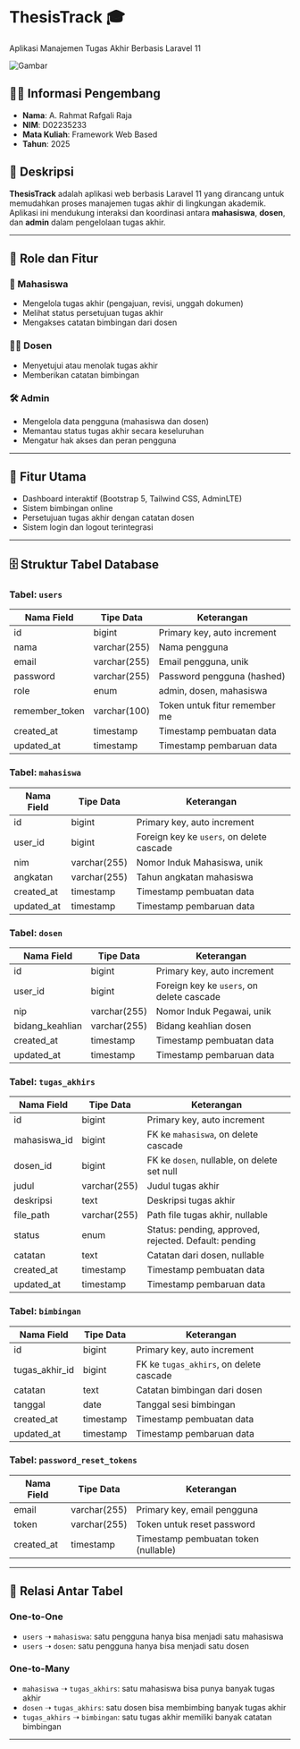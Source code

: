 # ThesisTrack 🎓  
Aplikasi Manajemen Tugas Akhir Berbasis Laravel 11

![Gambar](https://github.com/user-attachments/assets/c968dc9d-2459-4d12-9970-55c1f1d45c04)

## 🧑‍💻 Informasi Pengembang
- **Nama**: A. Rahmat Rafgali Raja  
- **NIM**: D02235233  
- **Mata Kuliah**: Framework Web Based  
- **Tahun**: 2025  

## 📝 Deskripsi  
**ThesisTrack** adalah aplikasi web berbasis Laravel 11 yang dirancang untuk memudahkan proses manajemen tugas akhir di lingkungan akademik. Aplikasi ini mendukung interaksi dan koordinasi antara **mahasiswa**, **dosen**, dan **admin** dalam pengelolaan tugas akhir.

---

## 👥 Role dan Fitur

### 🧑 Mahasiswa
- Mengelola tugas akhir (pengajuan, revisi, unggah dokumen)
- Melihat status persetujuan tugas akhir
- Mengakses catatan bimbingan dari dosen

### 👨‍🏫 Dosen
- Menyetujui atau menolak tugas akhir
- Memberikan catatan bimbingan

### 🛠️ Admin
- Mengelola data pengguna (mahasiswa dan dosen)
- Memantau status tugas akhir secara keseluruhan
- Mengatur hak akses dan peran pengguna

---

## 🚀 Fitur Utama
- Dashboard interaktif (Bootstrap 5, Tailwind CSS, AdminLTE)
- Sistem bimbingan online
- Persetujuan tugas akhir dengan catatan dosen
- Sistem login dan logout terintegrasi

---

## 🗄️ Struktur Tabel Database

### Tabel: `users`
| Nama Field       | Tipe Data     | Keterangan                            |
|------------------|---------------|----------------------------------------|
| id               | bigint        | Primary key, auto increment            |
| nama             | varchar(255)  | Nama pengguna                          |
| email            | varchar(255)  | Email pengguna, unik                   |
| password         | varchar(255)  | Password pengguna (hashed)             |
| role             | enum          | admin, dosen, mahasiswa                |
| remember_token   | varchar(100)  | Token untuk fitur remember me          |
| created_at       | timestamp     | Timestamp pembuatan data               |
| updated_at       | timestamp     | Timestamp pembaruan data               |

### Tabel: `mahasiswa`
| Nama Field  | Tipe Data     | Keterangan                                      |
|-------------|---------------|--------------------------------------------------|
| id          | bigint        | Primary key, auto increment                     |
| user_id     | bigint        | Foreign key ke `users`, on delete cascade       |
| nim         | varchar(255)  | Nomor Induk Mahasiswa, unik                     |
| angkatan    | varchar(255)  | Tahun angkatan mahasiswa                        |
| created_at  | timestamp     | Timestamp pembuatan data                        |
| updated_at  | timestamp     | Timestamp pembaruan data                        |

### Tabel: `dosen`
| Nama Field      | Tipe Data     | Keterangan                                    |
|------------------|---------------|-----------------------------------------------|
| id               | bigint        | Primary key, auto increment                   |
| user_id          | bigint        | Foreign key ke `users`, on delete cascade     |
| nip              | varchar(255)  | Nomor Induk Pegawai, unik                     |
| bidang_keahlian  | varchar(255)  | Bidang keahlian dosen                         |
| created_at       | timestamp     | Timestamp pembuatan data                      |
| updated_at       | timestamp     | Timestamp pembaruan data                      |

### Tabel: `tugas_akhirs`
| Nama Field     | Tipe Data     | Keterangan                                                  |
|----------------|---------------|--------------------------------------------------------------|
| id             | bigint        | Primary key, auto increment                                 |
| mahasiswa_id   | bigint        | FK ke `mahasiswa`, on delete cascade                        |
| dosen_id       | bigint        | FK ke `dosen`, nullable, on delete set null                 |
| judul          | varchar(255)  | Judul tugas akhir                                           |
| deskripsi      | text          | Deskripsi tugas akhir                                       |
| file_path      | varchar(255)  | Path file tugas akhir, nullable                             |
| status         | enum          | Status: pending, approved, rejected. Default: pending       |
| catatan        | text          | Catatan dari dosen, nullable                                |
| created_at     | timestamp     | Timestamp pembuatan data                                    |
| updated_at     | timestamp     | Timestamp pembaruan data                                    |

### Tabel: `bimbingan`
| Nama Field       | Tipe Data     | Keterangan                                      |
|------------------|---------------|--------------------------------------------------|
| id               | bigint        | Primary key, auto increment                     |
| tugas_akhir_id   | bigint        | FK ke `tugas_akhirs`, on delete cascade         |
| catatan          | text          | Catatan bimbingan dari dosen                    |
| tanggal          | date          | Tanggal sesi bimbingan                          |
| created_at       | timestamp     | Timestamp pembuatan data                        |
| updated_at       | timestamp     | Timestamp pembaruan data                        |

### Tabel: `password_reset_tokens`
| Nama Field  | Tipe Data     | Keterangan                              |
|-------------|---------------|------------------------------------------|
| email       | varchar(255)  | Primary key, email pengguna              |
| token       | varchar(255)  | Token untuk reset password               |
| created_at  | timestamp     | Timestamp pembuatan token (nullable)     |

---

## 🔗 Relasi Antar Tabel

### One-to-One
- `users` ➝ `mahasiswa`: satu pengguna hanya bisa menjadi satu mahasiswa
- `users` ➝ `dosen`: satu pengguna hanya bisa menjadi satu dosen

### One-to-Many
- `mahasiswa` ➝ `tugas_akhirs`: satu mahasiswa bisa punya banyak tugas akhir
- `dosen` ➝ `tugas_akhirs`: satu dosen bisa membimbing banyak tugas akhir
- `tugas_akhirs` ➝ `bimbingan`: satu tugas akhir memiliki banyak catatan bimbingan

---
